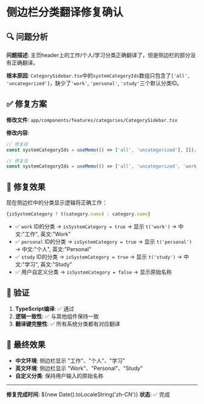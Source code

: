 # 侧边栏分类翻译修复确认

## 🔍 问题分析

**问题描述**: 主页header上的工作/个人/学习分类正确翻译了，但是侧边栏的部分没有正确翻译。

**根本原因**: `CategorySidebar.tsx`中的`systemCategoryIds`数组只包含了`['all', 'uncategorized']`，缺少了`'work'`, `'personal'`, `'study'`三个默认分类ID。

## ✅ 修复方案

**修改文件**: `app/components/features/categories/CategorySidebar.tsx`

**修改内容**:
```typescript
// 修复前
const systemCategoryIds = useMemo(() => ['all', 'uncategorized'], []);

// 修复后  
const systemCategoryIds = useMemo(() => ['all', 'uncategorized', 'work', 'personal', 'study'], []);
```

## 🎯 修复效果

现在侧边栏中的分类显示逻辑将正确工作：

```typescript
{isSystemCategory ? t(category.name) : category.name}
```

- ✅ `work` ID的分类 → `isSystemCategory = true` → 显示 `t('work')` → 中文:"工作", 英文:"Work"
- ✅ `personal` ID的分类 → `isSystemCategory = true` → 显示 `t('personal')` → 中文:"个人", 英文:"Personal"  
- ✅ `study` ID的分类 → `isSystemCategory = true` → 显示 `t('study')` → 中文:"学习", 英文:"Study"
- ✅ 用户自定义分类 → `isSystemCategory = false` → 显示原始名称

## 🧪 验证

1. **TypeScript编译**: ✅ 通过
2. **逻辑一致性**: ✅ 与其他组件保持一致
3. **翻译键完整性**: ✅ 所有系统分类都有对应翻译

## 📱 最终效果

- **中文环境**: 侧边栏显示 "工作"、"个人"、"学习"
- **英文环境**: 侧边栏显示 "Work"、"Personal"、"Study"
- **自定义分类**: 保持用户输入的原始名称

---

**修复完成时间**: ${new Date().toLocaleString('zh-CN')}
**状态**: ✅ 完成
